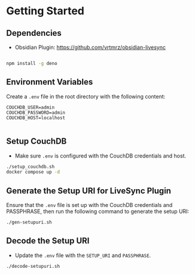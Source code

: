 # Getting Started

## Dependencies

- Obsidian Plugin: https://github.com/vrtmrz/obsidian-livesync

```bash

npm install -g deno

```

## Environment Variables

Create a `.env` file in the root directory with the following content:

```env
COUCHDB_USER=admin
COUCHDB_PASSWORD=admin
COUCHDB_HOST=localhost


```

## Setup CouchDB

- Make sure `.env` is configured with the CouchDB credentials and host.

```bash
./setup_couchdb.sh
docker compose up -d
```

## Generate the Setup URI for LiveSync Plugin

Ensure that the `.env` file is set up with the CouchDB credentials and PASSPHRASE, then run the following command to generate the setup URI:

```bash
./gen-setupuri.sh
```

## Decode the Setup URI

- Update the `.env` file with the `SETUP_URI` and `PASSPHRASE`.

```bash
./decode-setupuri.sh
```
